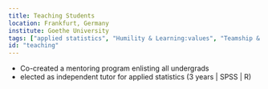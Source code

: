 ```yaml
---
title: Teaching Students
location: Frankfurt, Germany
institute: Goethe University
tags: ["applied statistics", "Humility & Learning:values", "Teamship & Collective Stewardship:values", "Curiosity & Experimentation:values", "Communities & Networking:networks"]
id: "teaching"
---
```


* Co-created a mentoring program enlisting all undergrads 
* elected as independent tutor for applied statistics (3 years | SPSS | R)